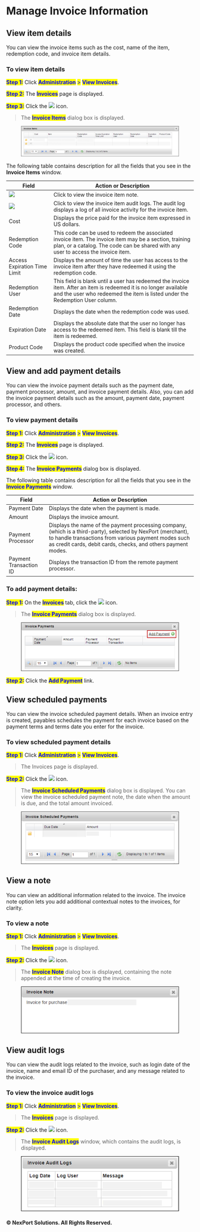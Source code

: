 # Manage Invoice Information

## View item details

You can view the invoice items such as the cost, name of the item, redemption code, and invoice item details.

### **To view item details**

<mark style="color:blue;">**Step 1:**</mark> Click <mark style="color:blue;">**Administration**</mark> <mark style="color:blue;">></mark> <mark style="color:blue;">**View Invoices**</mark>.

<mark style="color:blue;">**Step 2:**</mark> The <mark style="color:blue;">**Invoices**</mark> page is displayed.

<mark style="color:blue;">**Step 3:**</mark> Click the ![](../../../.gitbook/assets/invoice\_details8477.png) icon.

> The <mark style="color:blue;">**Invoice Items**</mark> dialog box is displayed.

<figure><img src="../../../.gitbook/assets/Invoice_Items_550x105.png" alt=""><figcaption></figcaption></figure>

The following table contains description for all the fields that you see in the **Invoice Items** window.

| Field                                                       | Action or Description                                                                                                                                                                              |
| ----------------------------------------------------------- | -------------------------------------------------------------------------------------------------------------------------------------------------------------------------------------------------- |
| ![](../../../.gitbook/assets/invoiceitem\_notea347.png)     | Click to view the invoice item note.                                                                                                                                                               |
| ![](../../../.gitbook/assets/invoiceitem\_auditlogae10.png) | Click to view the invoice item audit logs. The audit log displays a log of all invoice activity for the invoice item.                                                                              |
| Cost                                                        | Displays the price paid for the invoice item expressed in US dollars.                                                                                                                              |
| Redemption Code                                             | This code can be used to redeem the associated invoice item. The invoice item may be a section, training plan, or a catalog. The code can be shared with any user to access the invoice item.      |
| Access Expiration Time Limit                                | Displays the amount of time the user has access to the invoice item after they have redeemed it using the redemption code.                                                                         |
| Redemption User                                             | This field is blank until a user has redeemed the invoice item. After an item is redeemed it is no longer available and the user who redeemed the item is listed under the Redemption User column. |
| Redemption Date                                             | Displays the date when the redemption code was used.                                                                                                                                               |
| Expiration Date                                             | Displays the absolute date that the user no longer has access to the redeemed item. This field is blank till the item is redeemed.                                                                 |
| Product Code                                                | Displays the product code specified when the invoice was created.                                                                                                                                  |

## View and add payment details <a href="#view2" id="view2"></a>

You can view the invoice payment details such as the payment date, payment processor, amount, and invoice payment details. Also, you can add the invoice payment details such as the amount, payment date, payment processor, and others.

### **To view payment details**

<mark style="color:blue;">**Step 1:**</mark> Click <mark style="color:blue;">**Administration**</mark> <mark style="color:blue;">></mark> <mark style="color:blue;">**View Invoices**</mark>.

<mark style="color:blue;">**Step 2:**</mark> The <mark style="color:blue;">**Invoices**</mark> page is displayed.

<mark style="color:blue;">**Step 3:**</mark> Click the ![](../../../.gitbook/assets/invoice\_payments6641.png) icon.

<mark style="color:blue;">**Step 4:**</mark> The <mark style="color:blue;">**Invoice Payments**</mark> dialog box is displayed.

The following table contains description for all the fields that you see in the <mark style="color:blue;">**Invoice Payments**</mark> window.

| Field                  | Action or Description                                                                                                                                                                                                                 |
| ---------------------- | ------------------------------------------------------------------------------------------------------------------------------------------------------------------------------------------------------------------------------------- |
| Payment Date           | Displays the date when the payment is made.                                                                                                                                                                                           |
| Amount                 | Displays the invoice amount.                                                                                                                                                                                                          |
| Payment Processor      | Displays the name of the payment processing company, (which is a third-party), selected by NexPort (merchant), to handle transactions from various payment modes such as credit cards, debit cards, checks, and others payment modes. |
| Payment Transaction ID | Displays the transaction ID from the remote payment processor.                                                                                                                                                                        |

### **To add payment details:**

<mark style="color:blue;">**Step 1:**</mark> On the <mark style="color:blue;">**Invoices**</mark> tab, click the ![](../../../.gitbook/assets/invoice\_payments6641.png) icon.

> The <mark style="color:blue;">**Invoice Payments**</mark> dialog box is displayed.

<figure><img src="../../../.gitbook/assets/invocie_paymemts_add58a3.png" alt=""><figcaption></figcaption></figure>

<mark style="color:blue;">**Step 2:**</mark> Click the <mark style="color:blue;">**Add Payment**</mark> link.

## View scheduled payments <a href="#view3" id="view3"></a>

You can view the invoice scheduled payment details. When an invoice entry is created, payables schedules the payment for each invoice based on the payment terms and terms date you enter for the invoice.

### **To view scheduled payment details**

<mark style="color:blue;">**Step 1:**</mark> Click <mark style="color:blue;">**Administration**</mark> <mark style="color:blue;">></mark> <mark style="color:blue;">**View Invoices**</mark>.

> The Invoices page is displayed.

<mark style="color:blue;">**Step 2:**</mark> Click the ![](../../../.gitbook/assets/invoice\_schedule\_paymemtsf9a1.png) icon.

> The <mark style="color:blue;">**Invoice Scheduled Payments**</mark> dialog box is displayed. You can view the invoice scheduled payment note, the date when the amount is due, and the total amount invoiced.

<figure><img src="../../../.gitbook/assets/Invocie_Scheduled_Payment_550x181.png" alt=""><figcaption></figcaption></figure>

## View a note <a href="#view4" id="view4"></a>

You can view an additional information related to the invoice. The invoice note option lets you add additional contextual notes to the invoices, for clarity.

### **To view a note**

<mark style="color:blue;">**Step 1:**</mark> Click <mark style="color:blue;">**Administration**</mark> <mark style="color:blue;">></mark> <mark style="color:blue;">**View Invoices**</mark>.

> The <mark style="color:blue;">**Invoices**</mark> page is displayed.

<mark style="color:blue;">**Step 2:**</mark> Click the ![](../../../.gitbook/assets/invoiceitem\_notea347.png) icon.

> The <mark style="color:blue;">**Invoice Note**</mark> dialog box is displayed, containing the note appended at the time of creating the invoice.

<figure><img src="../../../.gitbook/assets/Invoice_Note.png" alt=""><figcaption></figcaption></figure>

## View audit logs <a href="#view5" id="view5"></a>

You can view the audit logs related to the invoice, such as login date of the invoice, name and email ID of the purchaser, and any message related to the invoice.

### **To view the invoice audit logs**

<mark style="color:blue;">**Step 1:**</mark> Click <mark style="color:blue;">**Administration**</mark> <mark style="color:blue;">></mark> <mark style="color:blue;">**View Invoices**</mark>.

> The <mark style="color:blue;">**Invoices**</mark> page is displayed.

<mark style="color:blue;">**Step 2:**</mark> Click the ![](../../../.gitbook/assets/invoiceitem\_auditlogae10.png) icon.

> The <mark style="color:blue;">**Invoice Audit Logs**</mark> window, which contains the audit logs, is displayed.

<figure><img src="../../../.gitbook/assets/Invoice_Audit_Logs.png" alt=""><figcaption></figcaption></figure>

#### © NexPort Solutions. All Rights Reserved.
